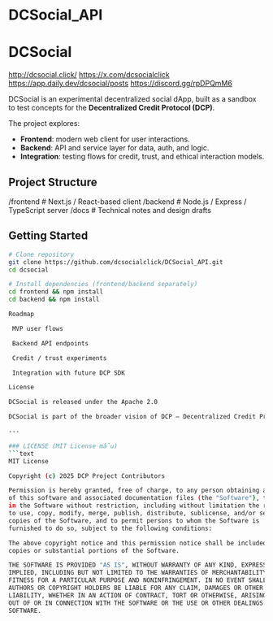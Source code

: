 # DCSocial_API

# DCSocial

http://dcsocial.click/
https://x.com/dcsocialclick
https://app.daily.dev/dcsocial/posts
https://discord.gg/rpDPQmM6

DCSocial is an experimental decentralized social dApp, built as a sandbox to test concepts for the **Decentralized Credit Protocol (DCP)**.  

The project explores:
- **Frontend**: modern web client for user interactions.  
- **Backend**: API and service layer for data, auth, and logic.  
- **Integration**: testing flows for credit, trust, and ethical interaction models.  

## Project Structure
/frontend # Next.js / React-based client
/backend # Node.js / Express / TypeScript server
/docs # Technical notes and design drafts


## Getting Started
```bash
# Clone repository
git clone https://github.com/dcsocialclick/DCSocial_API.git
cd dcsocial

# Install dependencies (frontend/backend separately)
cd frontend && npm install
cd backend && npm install

Roadmap

 MVP user flows

 Backend API endpoints

 Credit / trust experiments

 Integration with future DCP SDK

License

DCSocial is released under the Apache 2.0

DCSocial is part of the broader vision of DCP – Decentralized Credit Protocol.

---

### LICENSE (MIT License mẫu)  
```text
MIT License

Copyright (c) 2025 DCP Project Contributors

Permission is hereby granted, free of charge, to any person obtaining a copy
of this software and associated documentation files (the "Software"), to deal
in the Software without restriction, including without limitation the rights  
to use, copy, modify, merge, publish, distribute, sublicense, and/or sell  
copies of the Software, and to permit persons to whom the Software is  
furnished to do so, subject to the following conditions:  

The above copyright notice and this permission notice shall be included in all  
copies or substantial portions of the Software.  

THE SOFTWARE IS PROVIDED "AS IS", WITHOUT WARRANTY OF ANY KIND, EXPRESS OR  
IMPLIED, INCLUDING BUT NOT LIMITED TO THE WARRANTIES OF MERCHANTABILITY,  
FITNESS FOR A PARTICULAR PURPOSE AND NONINFRINGEMENT. IN NO EVENT SHALL THE  
AUTHORS OR COPYRIGHT HOLDERS BE LIABLE FOR ANY CLAIM, DAMAGES OR OTHER  
LIABILITY, WHETHER IN AN ACTION OF CONTRACT, TORT OR OTHERWISE, ARISING FROM,  
OUT OF OR IN CONNECTION WITH THE SOFTWARE OR THE USE OR OTHER DEALINGS IN THE  
SOFTWARE.

